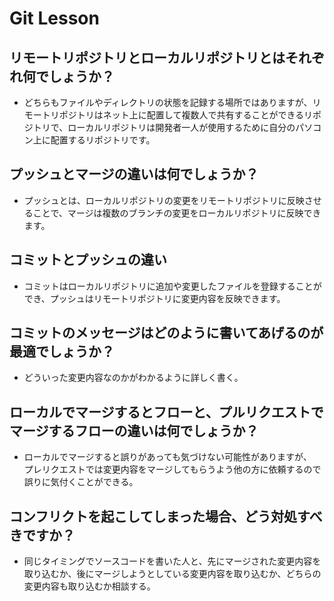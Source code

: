 # Git Lesson

## リモートリポジトリとローカルリポジトリとはそれぞれ何でしょうか？

- どちらもファイルやディレクトリの状態を記録する場所ではありますが、リモートリポジトリはネット上に配置して複数人で共有することができるリポジトリで、ローカルリポジトリは開発者一人が使用するために自分のパソコン上に配置するリポジトリです。


## プッシュとマージの違いは何でしょうか？

- プッシュとは、ローカルリポジトリの変更をリモートリポジトリに反映させることで、マージは複数のブランチの変更をローカルリポジトリに反映できます。


## コミットとプッシュの違い

- コミットはローカルリポジトリに追加や変更したファイルを登録することができ、プッシュはリモートリポジトリに変更内容を反映できます。


## コミットのメッセージはどのように書いてあげるのが最適でしょうか？

- どういった変更内容なのかがわかるように詳しく書く。


## ローカルでマージするとフローと、プルリクエストでマージするフローの違いは何でしょうか？

- ローカルでマージすると誤りがあっても気づけない可能性がありますが、  
プレリクエストでは変更内容をマージしてもらうよう他の方に依頼するので誤りに気付くことができる。


## コンフリクトを起こしてしまった場合、どう対処すべきですか？

- 同じタイミングでソースコードを書いた人と、先にマージされた変更内容を取り込むか、後にマージしようとしている変更内容を取り込むか、どちらの変更内容も取り込むか相談する。